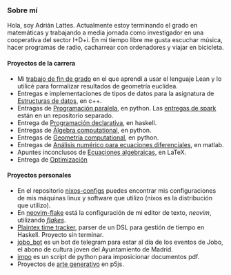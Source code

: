 ### Sobre mí

Hola, soy Adrián Lattes. Actualmente estoy terminando el grado en matemáticas y trabajando a media jornada como investigador en una cooperativa del sector I+D+i. En mi tiempo libre me gusta escuchar música, hacer programas de radio, cacharrear con ordenadores y viajar en bicicleta.

#### Proyectos de la carrera

- Mi [trabajo de fin de grado](https://github.com/haztecaso/euclidean-geometry-lean) en el que aprendí a usar el lenguaje Lean y lo utilicé para formalizar resultados de geometría euclídea.
- Entregas e implementaciones de tipos de datos para la asignatura de [Estructuras de datos](https://github.com/haztecaso/edat21), en c++.
- Entragas de [Programación paralela](https://github.com/haztecaso/paralela21), en python. Las [entregas de spark](https://github.com/haztecaso/practicas-spark) están en un repositorio separado.
- Entrega de [Programación declarativa](https://github.com/haztecaso/prde20-entrega), en haskell.
- Entregas de [Álgebra computational](https://github.com/haztecaso/acomp22), en python.
- Entregas de [Geometría computational](https://github.com/haztecaso/gcomp22), en python.
- Entregas de [Análisis numérico para ecuaciones diferenciales](https://github.com/haztecaso/annu20), en matlab.
- Apuntes inconclusos de [Ecuaciones algebraicas](https://github.com/haztecaso/eal21), en LaTeX.
- Entrega de [Optimización](https://github.com/haztecaso/opti-entrega)
  
#### Proyectos personales

- En el repositorio [nixos-configs](https://github.com/haztecaso/nixos-configs) puedes encontrar mis configuraciones de mis máquinas linux y software que utilizo (nixos es la distribución que utilizo).
- En [neovim-flake](https://github.com/haztecaso/neovim-flake) está la configuración de mi editor de texto, *neovim*, utilizando [*flakes*](https://nixos.wiki/wiki/Flakes).
- [Plaintex time tracker](https://github.com/haztecaso/ptt), parser de un DSL para gestión de tiempo en Haskell. Proyecto sin terminar.
- [jobo_bot](https://github.com/haztecaso/jobo_bot) es un bot de telegram para estar al día de los eventos de Jobo, el abono de cultura joven del Ayuntamiento de Madrid.
- [impo](https://github.com/haztecaso/impo) es un script de python para imposicionar documentos pdf.
- Proyectos de [arte generativo](https://github.com/haztecaso/p5js) en p5js.
